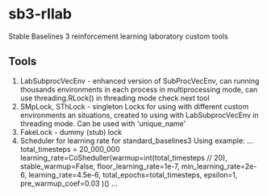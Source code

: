 # sb3-rllab
Stable Baselines 3 reinforcement learning laboratory custom tools

## Tools
1. LabSubprocVecEnv - enhanced version of SubProcVecEnv, can running thousands environments in each process in multiprocessing mode, can use threading.RLock() in threading mode check next tool
2. SMpLock, SThLock - singleton Locks for using with different custom environments an situations, created to using with LabSubprocVecEnv in threading mode. Can be used with 'unique_name'
3. FakeLock - dummy (stub) lock
4. Scheduler for learning rate for standard_baselines3
   Using example:
   ...
   total_timesteps = 20_000_000
   learning_rate=CoSheduller(warmup=int(total_timesteps // 20),
                 stable_warmup=False,
                 floor_learning_rate=1e-7,
                 min_learning_rate=2e-6,
                 learning_rate=4.5e-6,
                 total_epochs=total_timesteps,
                 epsilon=1,
                 pre_warmup_coef=0.03
                 )()
   ...

